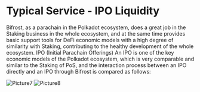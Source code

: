 # Typical Service - IPO Liquidity

Bifrost, as a parachain in the Polkadot ecosystem, does a great job in the Staking business in the whole ecosystem, and at the same time provides basic support tools for DeFi economic models with a high degree of similarity with Staking, contributing to the healthy development of the whole ecosystem. IPO (Initial Parachain Offerings) An IPO is one of the key economic models of the Polkadot ecosystem, which is very comparable and similar to the Staking of PoS, and the interaction process between an IPO directly and an IPO through Bifrost is compared as follows:

<img :src="$withBase('/zh/Picture7.png')" alt="Picture7" />

<img :src="$withBase('/zh/Picture8.png')" alt="Picture8" />